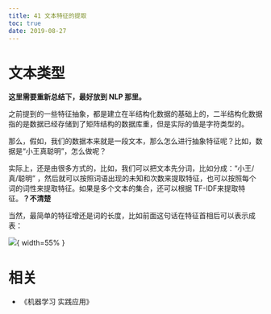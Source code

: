 ```yaml
---
title: 41 文本特征的提取
toc: true
date: 2019-08-27
---
```


# 文本类型


**这里需要重新总结下，最好放到 NLP 那里。**

之前提到的一些特征抽象，都是建立在半结构化数据的基础上的，二半结构化数据指的是数据已经存储到了矩阵结构的数据库重，但是实际的值是字符类型的。

那么，假如，我们的数据本来就是一段文本，那么怎么进行抽象特征呢？比如，数据是“小王真聪明”，怎么做呢？

实际上，还是由很多方式的，比如，我们可以把文本先分词，比如分成：“小王/真/聪明” ，然后就可以按照词语出现的未知和次数来提取特征，也可以按照每个词的词性来提取特征。如果是多个文本的集合，还可以根据 TF-IDF来提取特征。**？不清楚**

当然，最简单的特征增还是词的长度，比如前面这句话在特征首相后可以表示成表：


![](http://images.iterate.site/blog/image/180728/deidF3e74a.png?imageslim){ width=55% }







# 相关

- 《机器学习 实践应用》
